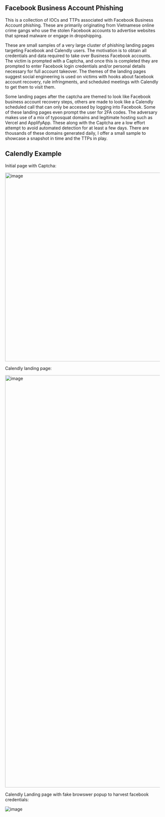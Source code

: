 ## Facebook Business Account Phishing ##

This is a collection of IOCs and TTPs associated with Facebook Business Account phishing. These are primarily originating from Vietnamese online crime gangs who use the stolen Facebook accounts to advertise websites that spread malware or engage in dropshipping.

These are small samples of a very large cluster of phishing landing pages targeting Facebook and Calendly users. 
The motivation is to obtain all credentials and data required to take over Business Facebook accounts. The victim is prompted with a Captcha, and once this is completed they are prompted to enter Facebook login credentials and/or personal details necessary for full account takeover. The themes of the landing pages suggest social engineering is used on victims with hooks about facebook account recovery, rule infringments, and scheduled meetings with Calendly to get them to visit them.

Some landing pages after the captcha are themed to look like Facebook business account recovery steps, others are made to look like a Calendly scheduled call that can only be accessed by logging into Facebook. Some of these landing pages even prompt the user for 2FA codes. The adversary makes use of a mix of typosquat domains and legitimate hosting such as Vercel and ApplifyApp. These along with the Captcha are a low effort attempt to avoid automated detection for at least a few days. There are thousands of these domains generated daily, I offer a small sample to showcase a snapshot in time and the TTPs in play.

## Calendly Example ##

Initial page with Captcha:

<img width="614" alt="image" src="https://github.com/user-attachments/assets/86b6ea86-c6c3-4467-b10a-ded2a1e9bdd9" />

Calendly landing page:

<img width="1341" alt="image" src="https://github.com/user-attachments/assets/f91f5514-9d48-4ee9-af41-5c9adcbc1875" />

Calendly Landing page with fake browswer popup to harvest facebook credentials:

![image](https://github.com/user-attachments/assets/fef9c52d-a4cd-4835-a91e-cc4324546f17)




